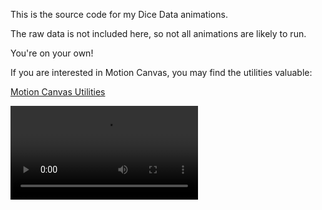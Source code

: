 This is the source code for my Dice Data animations.

The raw data is not included here, so not all animations are likely to run. 

You're on your own!

If you are interested in Motion Canvas, you may find the utilities valuable:

[Motion Canvas Utilities](src/utils)

![Demo](src/utils/utilsDemoProject.mp4)